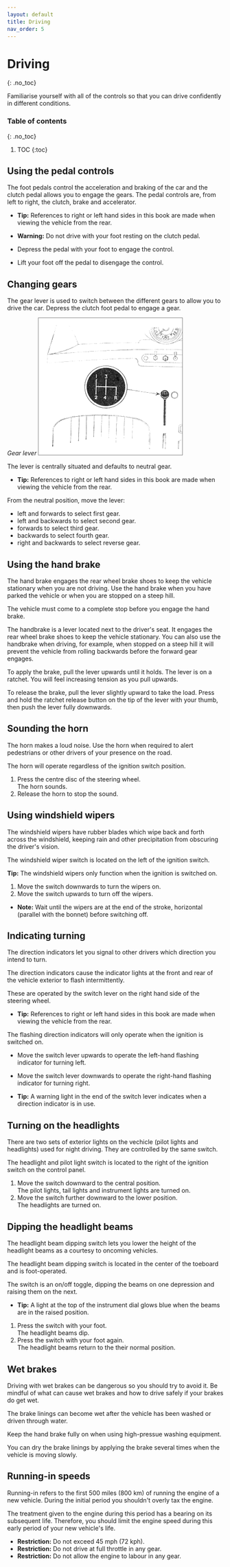 ```yaml
---
layout: default
title: Driving
nav_order: 5
---
```


# Driving
{: .no_toc}

Familiarise yourself with all of the controls so that you can drive confidently in different conditions.

### Table of contents
{: .no_toc}

1. TOC
{:toc}

## Using the pedal controls

The foot pedals control the acceleration and braking of the car and the clutch pedal allows you to engage the gears.
The pedal controls are, from left to right, the clutch, brake and accelerator.

- **Tip:** References to right or left hand sides in this book are made when viewing the vehicle from the rear.

- **Warning:** Do not drive with your foot resting on the clutch pedal.

- Depress the pedal with your foot to engage the control.
- Lift your foot off the pedal to disengage the control.

## Changing gears

The gear lever is used to switch between the different gears to allow you to drive the car.
Depress the clutch foot pedal to engage a gear.

*Gear lever*
![Gear lever](/assets/images/Gearlever.png)

The lever is centrally situated and defaults to neutral gear.

- **Tip:** References to right or left hand sides in this book are made when viewing the vehicle from the rear.

From the neutral position, move the lever:
- left and forwards to select first gear.
- left and backwards to select second gear.
- forwards to select third gear.
- backwards to select fourth gear.
- right and backwards to select reverse gear.

## Using the hand brake

The hand brake engages the rear wheel brake shoes to keep the vehicle stationary when you are not driving. Use the hand brake when you have parked the vehicle or when you are stopped on a steep hill.

The vehicle must come to a complete stop before you engage the hand brake.

The handbrake is a lever located next to the driver's seat. It engages the rear wheel brake shoes to keep the vehicle stationary. You can also use the handbrake when driving, for example, when stopped on a steep hill it will prevent the vehicle from rolling backwards before the forward gear engages.

To apply the brake, pull the lever upwards until it holds. The lever is on a ratchet. You will feel increasing tension as you pull upwards.

To release the brake, pull the lever slightly upward to take the load. Press and hold the ratchet release button on the tip of the lever with your thumb, then push the lever fully downwards.

## Sounding the horn

The horn makes a loud noise. Use the horn when required to alert pedestrians or other drivers of your presence on the
road.

The horn will operate regardless of the ignition switch position.
1. Press the centre disc of the steering wheel.  
The horn sounds.
2. Release the horn to stop the sound.

## Using windshield wipers

The windshield wipers have rubber blades which wipe back and forth across the windshield, keeping rain and other precipitation from obscuring the driver's vision.

The windshield wiper switch is located on the left of the ignition switch.

**Tip:** The windshield wipers only function when the ignition is switched on.

1. Move the switch downwards to turn the wipers on.
2. Move the switch upwards to turn off the wipers.
- **Note:** Wait until the wipers are at the end of the stroke, horizontal (parallel with the bonnet) before switching off.  

## Indicating turning

The direction indicators let you signal to other drivers which direction you intend to turn.

The direction indicators cause the indicator lights at the front and rear of the vehicle exterior to flash intermittently.

These are operated by the switch lever on the right hand side of the steering wheel.

- **Tip:** References to right or left hand sides in this book are made when viewing the vehicle from the rear.

The flashing direction indicators will only operate when the ignition is switched on.
- Move the switch lever upwards to operate the left-hand flashing indicator for turning left.
- Move the switch lever downwards to operate the right-hand flashing indicator for turning right.

- **Tip:** A warning light in the end of the switch lever indicates when a direction indicator is in use.

## Turning on the headlights

There are two sets of exterior lights on the vechicle (pilot lights and headlights) used for night driving. They are
controlled by the same switch.

The headlight and pilot light switch is located to the right of the ignition switch on the control panel.

1. Move the switch downward to the central position.  
The pilot lights, tail lights and instrument lights are turned on.
2. Move the switch further downward to the lower position.  
The headlights are turned on.

## Dipping the headlight beams

The headlight beam dipping switch lets you lower the height of the headlight beams as a courtesy to oncoming vehicles.

The headlight beam dipping switch is located in the center of the toeboard and is foot-operated.

The switch is an on/off toggle, dipping the beams on one depression and raising them on the next.
- **Tip:** A light at the top of the instrument dial glows blue when the beams are in the raised position.

1. Press the switch with your foot.  
The headlight beams dip.
2. Press the switch with your foot again.  
The headlight beams return to the their normal position.

## Wet brakes

Driving with wet brakes can be dangerous so you should try to avoid it. Be mindful of what can cause wet brakes and how to drive safely if your brakes do get wet.

The brake linings can become wet after the vehicle has been washed or driven through water.

Keep the hand brake fully on when using high-pressue washing equipment.

You can dry the brake linings by applying the brake several times when the vehicle is moving slowly.

## Running-in speeds

Running-in refers to the first 500 miles (800 km) of running the engine of a new vehicle. During the initial period you
shouldn't overly tax the engine.

The treatment given to the engine during this period has a bearing on its subsequent life. Therefore, you should limit
the engine speed during this early period of your new vehicle's life.

- **Restriction:** Do not exceed 45 mph (72 kph).
- **Restriction:** Do not drive at full throttle in any gear.
- **Restriction:** Do not allow the engine to labour in any gear.